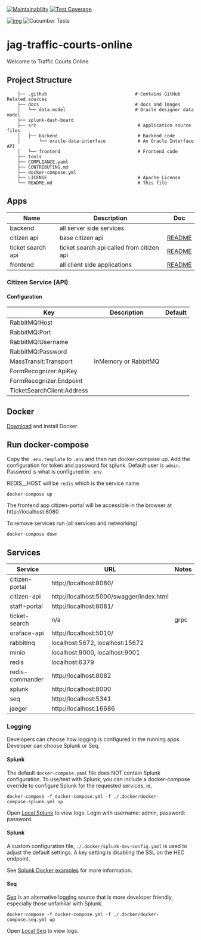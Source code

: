 [![Maintainability](https://api.codeclimate.com/v1/badges/1b10997fdfad5bc3f42c/maintainability)](https://codeclimate.com/github/bcgov/jag-traffic-courts-online/maintainability) [![Test Coverage](https://api.codeclimate.com/v1/badges/1b10997fdfad5bc3f42c/test_coverage)](https://codeclimate.com/github/bcgov/jag-traffic-courts-online/test_coverage)

[![img](https://img.shields.io/badge/Lifecycle-Experimental-339999)](https://github.com/bcgov/repomountie/blob/master/doc/lifecycle-badges.md)  ![Cucumber Tests](https://github.com/bcgov/jag-traffic-courts-online/workflows/Cucumber%20Tests/badge.svg)

# jag-traffic-courts-online

Welcome to Traffic Courts Online

## Project Structure

```
    ├── .github                                 # Contains GitHub Related sources
    ├── docs                                    # docs and images
    │   └── data-model                          # Oracle designer data model
    ├── splunk-dash-board
    ├── src                                      # application source files
    │   ├── backend                              # Backend code
    │       └── oracle-data-interface            # An Oracle Interface API
    │   └── frontend                             # Frontend code
    ├── tools
    ├── COMPLIANCE.yaml
    ├── CONTRIBUTING.md
    ├── docker-compose.yml
    ├── LICENSE                                  # Apache License
    └── README.md                                # This file
```
## Apps

| Name                | Description                                  | Doc                             |
| ------------------- | -------------------------------------------- | --------------------------------|
| backend             | all server side services                     |                                 |
| citizen api         | base citizen api                             | [README](src/backend/README.md)|
| ticket search api   | ticket search api called from citizen api    | [README](src/backend/README.md)|
| frontend            | all client side applications                 | [README](src/frontend/README.md)|

### Citizen Service (API)

#### Configuration

| Key                             | Description                                  | Default                         |
| ------------------------------- | -------------------------------------------- | --------------------------------|
| RabbitMQ:Host                   |                                              |                                 |
| RabbitMQ:Port                   |                                              |                                 |
| RabbitMQ:Username               |                                              |                                 |
| RabbitMQ:Password               |                                              |                                 |
| MassTransit:Transport           | InMemory or RabbitMQ                         |                                 |
| FormRecognizer:ApiKey           |                                              |                                 |
| FormRecognizer:Endpoint         |                                              |                                 |
| TicketSearchClient:Address      |                                              |                                 |

## Docker

[Download](https://www.docker.com/products/docker-desktop) and install Docker

## Run docker-compose

Copy the `.env.template` to `.env` and then run docker-compose up.
Add the configuration for token and password for splunk.
Default user is `admin`. Password is what is configured in `.env`

REDIS__HOST will be `redis` which is the service name.
```
docker-compose up
```

The frontend app citizen-portal will be accessible in the browser at http://localhost:8080 

To remove services run (all services and networking)
```
docker-compose down
```

## Services

| Service                         | URL                                          | Notes |
| ------------------------------- | -------------------------------------------- | ----- |
| citizen-portal                  | http://localhost:8080/                       |       |
| citizen-api                     | http://localhost:5000/swagger/index.html     |       |
| staff-portal                    | http://localhost:8081/                       |       |
| ticket-search                   | n/a                                          | grpc  |
| oraface-api                     | http://localhost:5010/                       |       |
| rabbitmq                        | localhost:5672, localhost:15672              |       |
| minio                           | localhost:9000, localhost:9001               |       |
| redis                           | localhost:6379                               |       |
| redis-commander                 | http://localhost:8082                        |       |
| splunk                          | http://localhost:8000                        |       |
| seq                             | http://localhost:5341                        |       |
| jaeger                          | http://localhost:16686                       |       |

### Logging

Developers can choose how logging is configured in the running apps. Developer can choose Splunk or Seq.

#### Splunk

The default `docker-compose.yaml` file does NOT contain Splunk configuration. To use/test with Splunk,
you can include a docker-compose override to configure Splunk for the requested services, ie,

```
docker-compose -f docker-compose.yml -f ./.docker/docker-compose.splunk.yml up
```

Open [Local Splunk](http://localhost:8000) to view logs.  Login with username: admin, password: password.

#### Splunk 
A custom configuration file, `./.docker/splunk-dev-config.yaml`
is used to adjust the default settings. A key setting is disabling the SSL on the HEC endpoint.

See [Splunk Docker examples](https://splunk.github.io/docker-splunk/EXAMPLES.html#create-standalone-with-hec) for more information.

#### Seq

[Seq](https://datalust.co/seq) is an alternative logging source that is more developer friendly, especially those unfamilar with Splunk.

```
docker-compose -f docker-compose.yml -f ./.docker/docker-compose.seq.yml up
```

Open [Local Seq](http://localhost:5341) to view logs.
